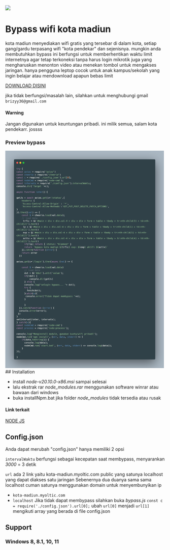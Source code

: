 
<img src="https://upload.wikimedia.org/wikipedia/commons/e/ec/Lambang_Kota_Madiun.png" width="80">

# Bypass wifi kota madiun
kota madiun menyediakan wifi gratis yang tersebar di dalam kota, setiap gang/gardu terpasang wifi "kota pendekar" dan sejenisnya. mungkin anda membutuhkan bypass ini berfungsi untuk memberhentikan waktu limit internetnya agar tetap terkoneksi tanpa harus login mikrotik juga yang mengharuskan menonton video atau menekan tombol untuk mengakses jaringan. hanya pengguna leptop cocok untuk anak kampus/sekolah yang ingin belajar atau mendownload apapun bebas limit

[DOWNLOAD DISINI](https://github.com/vikodk67/bypass-wifimadiun/archive/refs/heads/main.zip)

jika tidak berfungsi/masalah lain, silahkan untuk menghubungi gmail `brizyy36@gmail.com`
#### Warning
Jangan digunakan untuk keuntungan pribadi. ini milik semua, salam kota pendekarr. jossss

### Preview bypass
<img src="./carbon.png" width="500">
## Installation

- install *node-v20.10.0-x86.msi* sampai selesai
- lalu ekstrak rar  *node_modules.rar* menggunakan software winrar atau bawaan dari windows
- buka installNpm.bat jika folder *node_modules* tidak tersedia atau rusak

#### Link terkait
[NODE JS](https://nodejs.org/en)
## Config.json
Anda dapat merubah "config.json" hanya memiliki 2 opsi

`intervalWaktu` berfungsi sebagai kecepatan saat membypass, menyarankan *3000* = 3 detik

`url` ada 2 link yaitu kota-madiun.myoltic.com public yang satunya localhost yang dapat diakses satu jaringan
Sebenernya dua duanya sama sama localhost cuman satunya menggunakan domain untuk menyembunyikan ip

- `kota-madiun.myoltic.com`
- `localhost`
 Jika tidak dapat membypass silahkan buka *bypass.js* `const c = require('./config.json').url[0];` ubah `url[0]` menjadi `url[1]` mengikuti array yang berada di file config.json 


## Support
### Windows 8, 8.1, 10, 11


